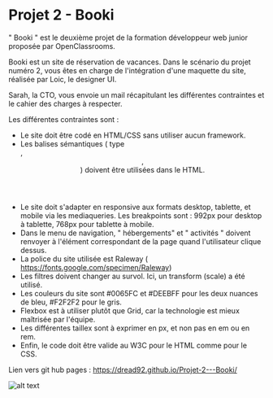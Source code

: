 # Projet 2 - Booki

" Booki " est le deuxième projet de la formation développeur web junior proposée par OpenClassrooms. 

Booki est un site de réservation de vacances. 
Dans le scénario du projet numéro 2, vous êtes en charge de l'intégration d'une maquette du site, réalisée par Loic, le designer UI.

Sarah, la CTO, vous envoie un mail récapitulant les différentes contraintes et le cahier des charges à respecter. 

Les différentes contraintes sont : 

- Le site doit être codé en HTML/CSS sans utiliser aucun framework. 
- Les balises sémantiques ( type <main>, <header>, <nav> ) doivent être utilisées dans le HTML.
- Le site doit s'adapter en responsive aux formats desktop, tablette, et mobile via les mediaqueries. Les breakpoints sont : 992px pour desktop à tablette, 768px pour tablette à mobile. 
- Dans le menu de navigation, " hébergements" et " activités " doivent renvoyer à l'élément correspondant de la page quand l'utilisateur clique dessus. 
- La police du site utilisée est Raleway ( https://fonts.google.com/specimen/Raleway)
- Les filtres doivent changer au survol. Ici, un transform (scale) a été utilisé.
- Les couleurs du site sont #0065FC et #DEEBFF pour les deux nuances de bleu, #F2F2F2 pour le gris.
- Flexbox est à utiliser plutôt que Grid, car la technologie est mieux maîtrisée par l'équipe.
- Les différentes taillex sont à exprimer en px, et non pas en em ou en rem.
- Enfin, le code doit être valide au W3C pour le HTML comme pour le CSS.


Lien vers git hub pages : https://dread92.github.io/Projet-2---Booki/

![alt text](https://user-images.githubusercontent.com/108698167/184548351-a91a1951-6c31-449e-8d4d-3256d58cc9e4.png)
